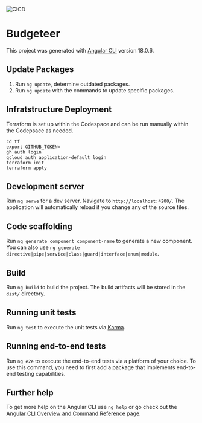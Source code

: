 ![CICD](https://github.com/dfar-io/budgeteer/actions/workflows/cicd.yml/badge.svg)

# Budgeteer

This project was generated with [Angular CLI](https://github.com/angular/angular-cli) version 18.0.6.

## Update Packages

1. Run `ng update`, determine outdated packages.
2. Run `ng update` with the commands to update specific packages.

## Infratstructure Deployment

Terraform is set up within the Codespace and can be run manually within the Codepsace as needed.

```
cd tf
export GITHUB_TOKEN=
gh auth login
gcloud auth application-default login
terraform init
terraform apply
```

## Development server

Run `ng serve` for a dev server. Navigate to `http://localhost:4200/`. The application will automatically reload if you change any of the source files.

## Code scaffolding

Run `ng generate component component-name` to generate a new component. You can also use `ng generate directive|pipe|service|class|guard|interface|enum|module`.

## Build

Run `ng build` to build the project. The build artifacts will be stored in the `dist/` directory.

## Running unit tests

Run `ng test` to execute the unit tests via [Karma](https://karma-runner.github.io).

## Running end-to-end tests

Run `ng e2e` to execute the end-to-end tests via a platform of your choice. To use this command, you need to first add a package that implements end-to-end testing capabilities.

## Further help

To get more help on the Angular CLI use `ng help` or go check out the [Angular CLI Overview and Command Reference](https://angular.dev/tools/cli) page.
